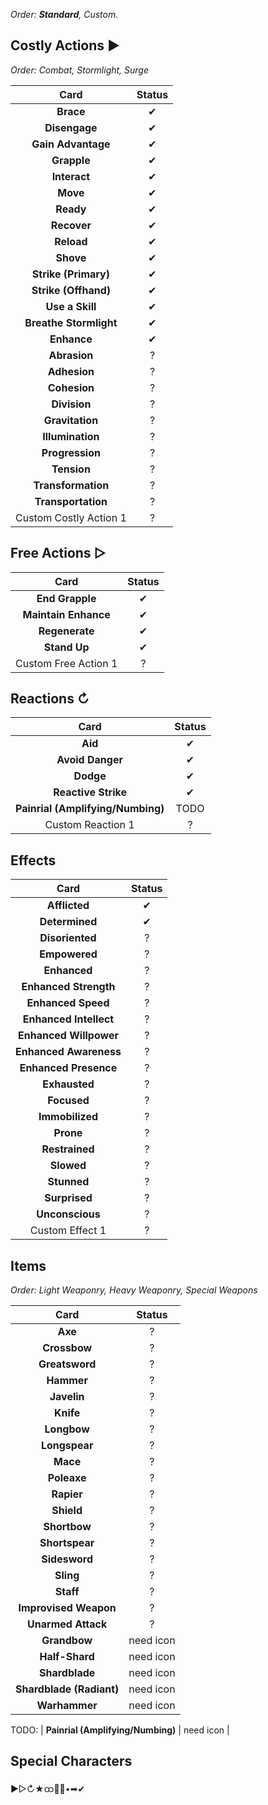 _Order: **Standard**, Custom._

## Costly Actions ▶

_Order: Combat, Stormlight, Surge_

| Card | Status |
| :-: | :-: |
| **Brace** | ✔ |
| **Disengage** | ✔ |
| **Gain Advantage** | ✔ |
| **Grapple** | ✔ |
| **Interact** | ✔ |
| **Move** | ✔ |
| **Ready** | ✔ |
| **Recover** | ✔ |
| **Reload** | ✔ |
| **Shove** | ✔ |
| **Strike (Primary)** | ✔ |
| **Strike (Offhand)** | ✔ |
| **Use a Skill** | ✔ |
| **Breathe Stormlight** | ✔ |
| **Enhance** | ✔ |
| **Abrasion** | ? |
| **Adhesion** | ? |
| **Cohesion** | ? |
| **Division** | ? |
| **Gravitation** | ? |
| **Illumination** | ? |
| **Progression** | ? |
| **Tension** | ? |
| **Transformation** | ? |
| **Transportation** | ? |
| Custom Costly Action 1 | ? |

## Free Actions ▷

| Card | Status |
| :-: | :-: |
| **End Grapple** | ✔ |
| **Maintain Enhance** | ✔ |
| **Regenerate** | ✔ |
| **Stand Up** | ✔ |
| Custom Free Action 1 | ? |

## Reactions ↻

| Card | Status |
| :-: | :-: |
| **Aid** | ✔ |
| **Avoid Danger** | ✔ |
| **Dodge** | ✔ |
| **Reactive Strike** | ✔ |
| **Painrial (Amplifying/Numbing)** | TODO |
| Custom Reaction 1 | ? |

## Effects

| Card | Status |
| :-: | :-: |
| **Afflicted** | ✔ |
| **Determined** | ✔ |
| **Disoriented** | ? |
| **Empowered** | ? |
| **Enhanced** | ? |
| **Enhanced Strength** | ? |
| **Enhanced Speed** | ? |
| **Enhanced Intellect** | ? |
| **Enhanced Willpower** | ? |
| **Enhanced Awareness** | ? |
| **Enhanced Presence** | ? |
| **Exhausted** | ? |
| **Focused** | ? |
| **Immobilized** | ? |
| **Prone** | ? |
| **Restrained** | ? |
| **Slowed** | ? |
| **Stunned** | ? |
| **Surprised** | ? |
| **Unconscious** | ? |
| Custom Effect 1 | ? |

## Items

_Order: Light Weaponry, Heavy Weaponry, Special Weapons_

| Card | Status |
| :-: | :-: |
| **Axe** | ? |
| **Crossbow** | ? |
| **Greatsword** | ? |
| **Hammer** | ? |
| **Javelin** | ? |
| **Knife** | ? |
| **Longbow** | ? |
| **Longspear** | ? |
| **Mace** | ? |
| **Poleaxe** | ? |
| **Rapier** | ? |
| **Shield** | ? |
| **Shortbow** | ? |
| **Shortspear** | ? |
| **Sidesword** | ? |
| **Sling** | ? |
| **Staff** | ? |
| **Improvised Weapon** | ? |
| **Unarmed Attack** | ? |
| **Grandbow** | need icon |
| **Half-Shard** | need icon |
| **Shardblade** | need icon |
| **Shardblade (Radiant)** | need icon |
| **Warhammer** | need icon |
TODO:
| **Painrial (Amplifying/Numbing)** | need icon |

## Special Characters

▶▷↻★ထ🔵🔴•➡✔
